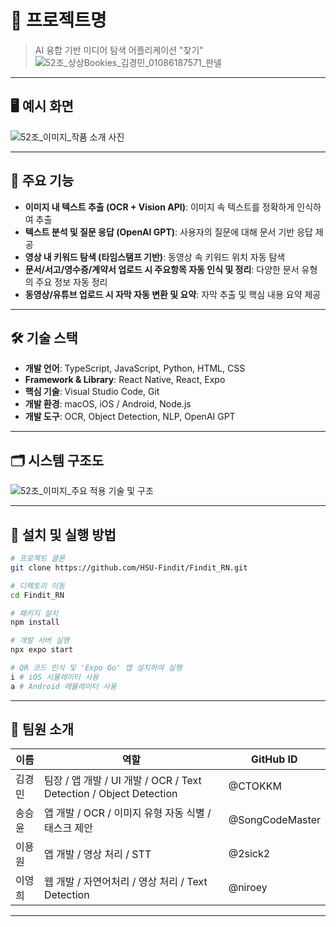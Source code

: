 # 📌 프로젝트명

> AI 융합 기반 미디어 탐색 어플리케이션 "찾기"
![52조_상상Bookies_김경민_01086187571_판넬](https://github.com/user-attachments/assets/d981a43d-4810-48fd-bb65-158f642e7e71)

---

## 🖥️ 예시 화면

![52조_이미지_작품 소개 사진](https://github.com/user-attachments/assets/af5ff0b6-391c-4999-8e8c-a5f0d1d56db2)

---

## 🧩 주요 기능

- **이미지 내 텍스트 추출 (OCR + Vision API)**: 이미지 속 텍스트를 정확하게 인식하여 추출
- **텍스트 분석 및 질문 응답 (OpenAI GPT)**: 사용자의 질문에 대해 문서 기반 응답 제공
- **영상 내 키워드 탐색 (타임스탬프 기반)**: 동영상 속 키워드 위치 자동 탐색
- **문서/서고/영수증/계약서 업로드 시 주요항목 자동 인식 및 정리**: 다양한 문서 유형의 주요 정보 자동 정리
- **동영상/유튜브 업로드 시 자막 자동 변환 및 요약**: 자막 추출 및 핵심 내용 요약 제공

---

## 🛠️ 기술 스택

- **개발 언어**: TypeScript, JavaScript, Python, HTML, CSS
- **Framework & Library**: React Native, React, Expo
- **핵심 기술**: Visual Studio Code, Git
- **개발 환경**: macOS, iOS / Android, Node.js
- **개발 도구**: OCR, Object Detection, NLP, OpenAI GPT

---

## 🗂️ 시스템 구조도

![52조_이미지_주요 적용 기술 및 구조](https://github.com/user-attachments/assets/c95f539f-7095-4153-8d0f-47657668dcc4)

---

## 🚀 설치 및 실행 방법

```bash
# 프로젝트 클론
git clone https://github.com/HSU-Findit/Findit_RN.git

# 디렉토리 이동
cd Findit_RN

# 패키지 설치
npm install

# 개발 서버 실행
npx expo start

# QR 코드 인식 및 'Expo Go' 앱 설치하여 실행
i # iOS 시뮬레이터 사용
a # Android 에뮬레이터 사용
```

---

## 👥 팀원 소개

| 이름   | 역할             | GitHub ID       |
|--------|------------------|-----------------|
| 김경민 | 팀장 / 앱 개발 / UI 개발 / OCR / Text Detection / Object Detection | @CTOKKM    |
| 송승윤 | 앱 개발 / OCR / 이미지 유형 자동 식별 / 태스크 제안 | @SongCodeMaster    |
| 이용원 | 앱 개발 / 영상 처리 / STT | @2sick2    |
| 이영희 | 웹 개발 / 자연어처리 / 영상 처리 / Text Detection | @niroey    |

---
